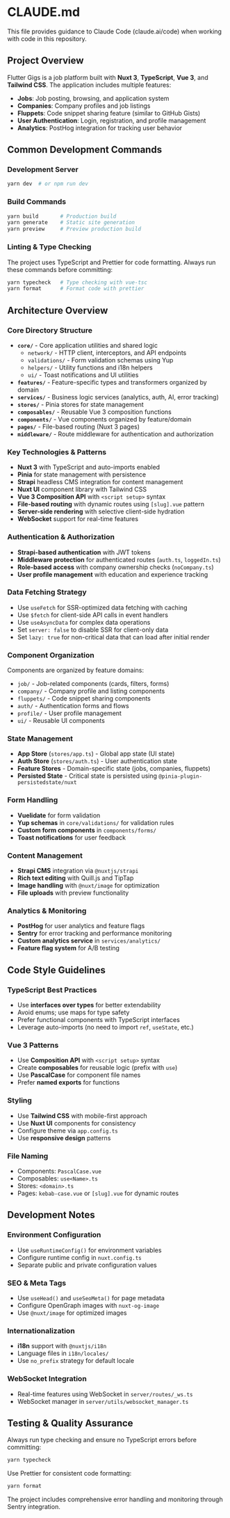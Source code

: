 # CLAUDE.md

This file provides guidance to Claude Code (claude.ai/code) when working with code in this repository.

## Project Overview

Flutter Gigs is a job platform built with **Nuxt 3**, **TypeScript**, **Vue 3**, and **Tailwind CSS**. The application includes multiple features:
- **Jobs**: Job posting, browsing, and application system
- **Companies**: Company profiles and job listings
- **Fluppets**: Code snippet sharing feature (similar to GitHub Gists)
- **User Authentication**: Login, registration, and profile management
- **Analytics**: PostHog integration for tracking user behavior

## Common Development Commands

### Development Server
```bash
yarn dev  # or npm run dev
```

### Build Commands
```bash
yarn build       # Production build
yarn generate    # Static site generation
yarn preview     # Preview production build
```

### Linting & Type Checking
The project uses TypeScript and Prettier for code formatting. Always run these commands before committing:
```bash
yarn typecheck   # Type checking with vue-tsc
yarn format      # Format code with prettier
```

## Architecture Overview

### Core Directory Structure
- **`core/`** - Core application utilities and shared logic
  - `network/` - HTTP client, interceptors, and API endpoints
  - `validations/` - Form validation schemas using Yup
  - `helpers/` - Utility functions and i18n helpers
  - `ui/` - Toast notifications and UI utilities
- **`features/`** - Feature-specific types and transformers organized by domain
- **`services/`** - Business logic services (analytics, auth, AI, error tracking)
- **`stores/`** - Pinia stores for state management
- **`composables/`** - Reusable Vue 3 composition functions
- **`components/`** - Vue components organized by feature/domain
- **`pages/`** - File-based routing (Nuxt 3 pages)
- **`middleware/`** - Route middleware for authentication and authorization

### Key Technologies & Patterns
- **Nuxt 3** with TypeScript and auto-imports enabled
- **Pinia** for state management with persistence
- **Strapi** headless CMS integration for content management
- **Nuxt UI** component library with Tailwind CSS
- **Vue 3 Composition API** with `<script setup>` syntax
- **File-based routing** with dynamic routes using `[slug].vue` pattern
- **Server-side rendering** with selective client-side hydration
- **WebSocket** support for real-time features

### Authentication & Authorization
- **Strapi-based authentication** with JWT tokens
- **Middleware protection** for authenticated routes (`auth.ts`, `loggedIn.ts`)
- **Role-based access** with company ownership checks (`noCompany.ts`)
- **User profile management** with education and experience tracking

### Data Fetching Strategy
- Use `useFetch` for SSR-optimized data fetching with caching
- Use `$fetch` for client-side API calls in event handlers
- Use `useAsyncData` for complex data operations
- Set `server: false` to disable SSR for client-only data
- Set `lazy: true` for non-critical data that can load after initial render

### Component Organization
Components are organized by feature domains:
- `job/` - Job-related components (cards, filters, forms)
- `company/` - Company profile and listing components
- `fluppets/` - Code snippet sharing components
- `auth/` - Authentication forms and flows
- `profile/` - User profile management
- `ui/` - Reusable UI components

### State Management
- **App Store** (`stores/app.ts`) - Global app state (UI state)
- **Auth Store** (`stores/auth.ts`) - User authentication state
- **Feature Stores** - Domain-specific state (jobs, companies, fluppets)
- **Persisted State** - Critical state is persisted using `@pinia-plugin-persistedstate/nuxt`

### Form Handling
- **Vuelidate** for form validation
- **Yup schemas** in `core/validations/` for validation rules
- **Custom form components** in `components/forms/`
- **Toast notifications** for user feedback

### Content Management
- **Strapi CMS** integration via `@nuxtjs/strapi`
- **Rich text editing** with Quill.js and TipTap
- **Image handling** with `@nuxt/image` for optimization
- **File uploads** with preview functionality

### Analytics & Monitoring
- **PostHog** for user analytics and feature flags
- **Sentry** for error tracking and performance monitoring
- **Custom analytics service** in `services/analytics/`
- **Feature flag system** for A/B testing

## Code Style Guidelines

### TypeScript Best Practices
- Use **interfaces over types** for better extendability
- Avoid enums; use maps for type safety
- Prefer functional components with TypeScript interfaces
- Leverage auto-imports (no need to import `ref`, `useState`, etc.)

### Vue 3 Patterns
- Use **Composition API** with `<script setup>` syntax
- Create **composables** for reusable logic (prefix with `use`)
- Use **PascalCase** for component file names
- Prefer **named exports** for functions

### Styling
- Use **Tailwind CSS** with mobile-first approach
- Use **Nuxt UI** components for consistency
- Configure theme via `app.config.ts`
- Use **responsive design** patterns

### File Naming
- Components: `PascalCase.vue`
- Composables: `use<Name>.ts`
- Stores: `<domain>.ts`
- Pages: `kebab-case.vue` or `[slug].vue` for dynamic routes

## Development Notes

### Environment Configuration
- Use `useRuntimeConfig()` for environment variables
- Configure runtime config in `nuxt.config.ts`
- Separate public and private configuration values

### SEO & Meta Tags
- Use `useHead()` and `useSeoMeta()` for page metadata
- Configure OpenGraph images with `nuxt-og-image`
- Use `@nuxt/image` for optimized images

### Internationalization
- **i18n** support with `@nuxtjs/i18n`
- Language files in `i18n/locales/`
- Use `no_prefix` strategy for default locale

### WebSocket Integration
- Real-time features using WebSocket in `server/routes/_ws.ts`
- WebSocket manager in `server/utils/websocket_manager.ts`

## Testing & Quality Assurance

Always run type checking and ensure no TypeScript errors before committing:
```bash
yarn typecheck
```

Use Prettier for consistent code formatting:
```bash
yarn format
```

The project includes comprehensive error handling and monitoring through Sentry integration.